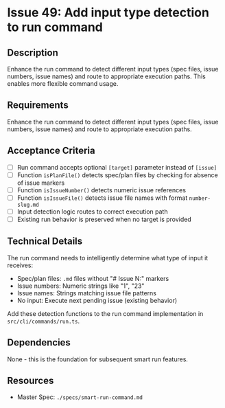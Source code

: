 # Issue 49: Add input type detection to run command

## Description
Enhance the run command to detect different input types (spec files, issue numbers, issue names) and route to appropriate execution paths. This enables more flexible command usage.

## Requirements
Enhance the run command to detect different input types (spec files, issue numbers, issue names) and route to appropriate execution paths.

## Acceptance Criteria
- [ ] Run command accepts optional `[target]` parameter instead of `[issue]`
- [ ] Function `isPlanFile()` detects spec/plan files by checking for absence of issue markers
- [ ] Function `isIssueNumber()` detects numeric issue references
- [ ] Function `isIssueFile()` detects issue file names with format `number-slug.md`
- [ ] Input detection logic routes to correct execution path
- [ ] Existing run behavior is preserved when no target is provided

## Technical Details
The run command needs to intelligently determine what type of input it receives:
- Spec/plan files: `.md` files without "# Issue N:" markers
- Issue numbers: Numeric strings like "1", "23"
- Issue names: Strings matching issue file patterns
- No input: Execute next pending issue (existing behavior)

Add these detection functions to the run command implementation in `src/cli/commands/run.ts`.

## Dependencies
None - this is the foundation for subsequent smart run features.

## Resources
- Master Spec: `./specs/smart-run-command.md`
